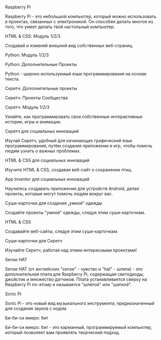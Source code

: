 Raspberry Pi

Raspberry Pi - это небольшой компьютер, который можно использовать в проектах, связанных с электроникой. Он способен делать многое из того, что умеет делать твой настольный компьютер.

HTML & CSS: Модуль 1/2/3

Создавай и изменяй внешний вид собственных веб-страниц.

Python: Модуль 1/2/3

Python: Дополнительные Проекты

Python - широко используемый язык программирования на основе текста.

Скретч: Дополнительные проекты

Скретч: Проекты Сообщества

Скретч: Модуль 1/2/3

Узнайте, как программировать свои собственные интерактивные истории, игры и анимации.

Скретч для социальных инноваций

Изучай Скретч, удобный для начинающих графический язык программирования, путём создания приложении и игр, чтобы помочь людям узнать о важных проблемах.

HTML & CSS для социальных инноваций

Изучите HTML & CSS, создавая веб-сайт о сохранении птиц.

App Inventor для социальных инноваций

Научитесь создавать приложения для устройств Android, делая проекты, которые могут помочь людям вокруг вас.

Суши-карточки для создания „умной“ одежды

Создайте проекты "умной" одежды, следуя этим суши-карточкам.

HTML & CSS

Создавайте веб-сайты, следуя этим суши-карточкам.

Суши-карточки для Скретч

Изучайте Скретч, работая над этими интересными проектами!

Sense HAT

Sense HAT (от английских "sense" - чувство и "hat" - шляпа) - это дополнительная плата для Raspberry Pi, содержащая светодиоды, джойстик и множество датчиков. Плата устанавливается сверху на Raspberry Pi по-этому и называется "шляпой" или "шапкой".

Sonic Pi

Sonic Pi - это новый вид музыкального инструмента, предназначенный для создания звуков с кодом.

Би-би-си микро: бит

Би-би-си микро: бит - это карманный, программируемый компьютер, который позволяет вам проявлять творческий подход.